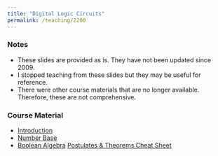 ```yaml
---
title: "Digital Logic Circuits"
permalink: /teaching/2200
---
```


### Notes
* These slides are provided as is.  They have not been updated since 2009.
* I stopped teaching from these slides but they may be useful for reference.
* There were other course materials that are no longer available.  Therefore, these are not comprehensive.

### Course Material
* [Introduction](/files/2200_01_Introduction.pdf)
* [Number Base](/files/2200_02_Number_Base.pdf)
* [Boolean Algebra](/files/2200_03_Boolean_Algebra.pdf) [Postulates & Theorems Cheat Sheet](/files/BOOLE.pdf)


